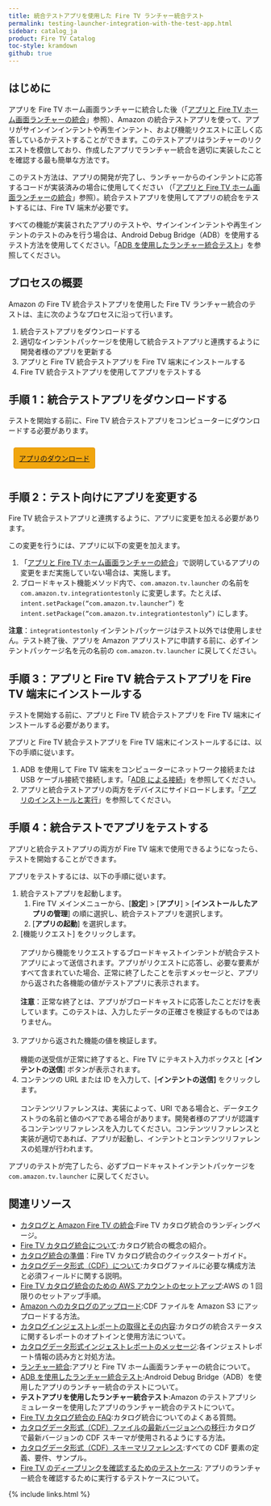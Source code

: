 ```yaml
---
title: 統合テストアプリを使用した Fire TV ランチャー統合テスト
permalink: testing-launcher-integration-with-the-test-app.html
sidebar: catalog_ja
product: Fire TV Catalog
toc-style: kramdown
github: true
---
```



<a class="anchor" name="はじめに"></a>

<h2>はじめに</h2>
<p>アプリを Fire TV ホーム画面ランチャーに統合した後（「<a href="https://developer.amazon.com/public/ja/solutions/devices/fire-tv/docs/catalog/launcher-integration" rel="nofollow">アプリと Fire TV ホーム画面ランチャーの統合</a>」参照）、Amazon の統合テストアプリを使って、アプリがサインインインテントや再生インテント、および機能リクエストに正しく応答しているかテストすることができます。このテストアプリはランチャーのリクエストを模倣しており、作成したアプリでランチャー統合を適切に実装したことを確認する最も簡単な方法です。</p>
<p>このテスト方法は、アプリの開発が完了し、ランチャーからのインテントに応答するコードが実装済みの場合に使用してください （「<a href="https://developer.amazon.com/public/ja/solutions/devices/fire-tv/docs/catalog/launcher-integration" rel="nofollow">アプリと Fire TV ホーム画面ランチャーの統合</a>」参照）。統合テストアプリを使用してアプリの統合をテストするには、Fire TV 端末が必要です。</p>
<p>すべての機能が実装されたアプリのテストや、サインインインテントや再生インテントのテストのみを行う場合は、Android Debug Bridge（ADB）を使用するテスト方法を使用してください。「<a href="https://developer.amazon.com/public/ja/solutions/devices/fire-tv/docs/catalog/testing-launcher-integration-with-adb" class="external-link" rel="nofollow">ADB を使用したランチャー統合テスト</a>」を参照してください。</p>


<a class="anchor" name="プロセスの概要"></a>

<h2>プロセスの概要</h2>
<p>Amazon の Fire TV 統合テストアプリを使用した Fire TV ランチャー統合のテストは、主に次のようなプロセスに沿って行います。</p>
<ol>
<li>統合テストアプリをダウンロードする</li>
<li>適切なインテントパッケージを使用して統合テストアプリと連携するように開発者様のアプリを更新する</li>
<li>アプリと Fire TV 統合テストアプリを Fire TV 端末にインストールする</li>
<li>Fire TV 統合テストアプリを使用してアプリをテストする</li>
</ol>


<a class="anchor" name="手順 1：統合テストアプリをダウンロードする"></a>

<h2>手順 1：統合テストアプリをダウンロードする</h2>
<p>テストを開始する前に、Fire TV 統合テストアプリをコンピューターにダウンロードする必要があります。<br></p>
<div style="width: auto; background: #f0a50e; border: 1px solid #e39612; padding: 10px; margin:10px; border-radius: 4px 4px 4px 4px; display: inline-block;">
<a href="https://s3.amazonaws.com/android-sdk-manager/aftv-misc/IntegrationTest.apk">アプリのダウンロード</a>
</div>


<a class="anchor" name="手順 2：テスト向けにアプリを変更する"></a>

<h2>手順 2：テスト向けにアプリを変更する</h2>
<p>Fire TV 統合テストアプリと連携するように、アプリに変更を加える必要があります。</p>
<p>この変更を行うには、アプリに以下の変更を加えます。</p>
<ol>
<li>「<a href="https://developer.amazon.com/public/ja/solutions/devices/fire-tv/docs/catalog/launcher-integration" rel="nofollow">アプリと Fire TV ホーム画面ランチャーの統合</a>」で説明しているアプリの変更をまだ実施していない場合は、実施します。
</li>
<li>ブロードキャスト機能メソッド内で、<code>com.amazon.tv.launcher</code> の名前を <code>com.amazon.tv.integrationtestonly</code> に変更します。たとえば、<code>intent.setPackage(“com.amazon.tv.launcher”)</code> を <code>intent.setPackage(“com.amazon.tv.integrationtestonly”)</code> にします。</li>
</ol>
<p><strong>注意</strong>：<code>integrationtestonly</code> インテントパッケージはテスト以外では使用しません。テスト終了後、アプリを Amazon アプリストアに申請する前に、必ずインテントパッケージ名を元の名前の <code>com.amazon.tv.launcher</code> に戻してください。</p>


<a class="anchor" name="手順 3：アプリと Fire TV 統合テストアプリを Fire TV 端末にインストールする"></a>

<h2>手順 3：アプリと Fire TV 統合テストアプリを Fire TV 端末にインストールする</h2>
<p>テストを開始する前に、アプリと Fire TV 統合テストアプリを Fire TV 端末にインストールする必要があります。</p>
<p>アプリと Fire TV 統合テストアプリを Fire TV 端末にインストールするには、以下の手順に従います。</p>
<ol>
<li>ADB を使用して Fire TV 端末をコンピューターにネットワーク接続または USB ケーブル接続で接続します。「<a href="https://developer.amazon.com/public/ja/solutions/devices/fire-tv/docs/connecting-adb" class="external-link" rel="nofollow">ADB による接続</a>」を参照してください。
</li>
<li>アプリと統合テストアプリの両方をデバイスにサイドロードします。「<a href="https://developer.amazon.com/public/ja/solutions/devices/fire-tv/docs/installing-and-running-your-app" class="external-link" rel="nofollow">アプリのインストールと実行</a>」を参照してください。
</li>
</ol>


<a class="anchor" name="手順 4：統合テストでアプリをテストする"></a>

<h2>手順 4：統合テストでアプリをテストする</h2>
<p>アプリと統合テストアプリの両方が Fire TV 端末で使用できるようになったら、テストを開始することができます。</p>
<p>アプリをテストするには、以下の手順に従います。</p>
<ol>
<li>統合テストアプリを起動します。
<ol>
<li>Fire TV メインメニューから、[<strong>設定</strong>] &gt; [<strong>アプリ</strong>] &gt; [<strong>インストールしたアプリの管理</strong>] の順に選択し、統合テストアプリを選択します。</li>
<li>[<strong>アプリの起動</strong>] を選択します。</li>
</ol>
</li>
<li>[機能リクエスト] をクリックします。<br>
<br>
アプリから機能をリクエストするブロードキャストインテントが統合テストアプリによって送信されます。アプリがリクエストに応答し、必要な要素がすべて含まれていた場合、正常に終了したことを示すメッセージと、アプリから返された各機能の値がテストアプリに表示されます。<br>
<br>
<strong>注意</strong>：正常な終了とは、アプリがブロードキャストに応答したことだけを表しています。このテストは、入力したデータの正確さを検証するものではありません。<br>
<br></li>
<li>アプリから返された機能の値を検証します。<br>
<br>
機能の送受信が正常に終了すると、Fire TV にテキスト入力ボックスと [<strong>インテントの送信</strong>] ボタンが表示されます。</li>
<li>コンテンツの URL または ID を入力して、[<strong>インテントの送信]</strong> をクリックします。<br>
<br>
コンテンツリファレンスは、実装によって、URI である場合と、データエクストラの名前と値のペアである場合があります。開発者様のアプリが認識するコンテンツリファレンスを入力してください。コンテンツリファレンスと実装が適切であれば、アプリが起動し、インテントとコンテンツリファレンスの処理が行われます。 <strong><br></strong></li>
</ol>
<p>アプリのテストが完了したら、必ずブロードキャストインテントパッケージを <code>com.amazon.tv.launcher</code> に戻してください。</p>


<a class="anchor" name="関連リソース"></a>

<h2>関連リソース</h2>
<ul>
<li> <a href="https://developer.amazon.com/public/ja/solutions/devices/fire-tv/overview/integrating-your-catalog-with-fire-tv">カタログと Amazon Fire TV の統合</a>:Fire TV カタログ統合のランディングページ。</li>
<li> <a href="https://developer.amazon.com/public/ja/solutions/devices/fire-tv/docs/catalog/understanding-fire-tv-catalog-integration">Fire TV カタログ統合について</a>:カタログ統合の概念の紹介。</li>
<li> <a href="https://developer.amazon.com/public/ja/solutions/devices/fire-tv/docs/catalog/catalog-integration">カタログ統合の準備</a>：Fire TV カタログ統合のクイックスタートガイド。</li>
<li> <a href="https://developer.amazon.com/public/ja/solutions/devices/fire-tv/docs/catalog/catalog-data-format-cdf-overview">カタログデータ形式（CDF）について</a>:カタログファイルに必要な構成方法と必須フィールドに関する説明。</li>
<li> <a href="https://developer.amazon.com/public/ja/solutions/devices/fire-tv/docs/catalog/setting-up-your-aws-account-for-fire-tv-catalog-integration">Fire TV カタログ統合のための AWS アカウントのセットアップ</a>:AWS の 1 回限りのセットアップ手順。</li>
<li> <a href="https://developer.amazon.com/public/ja/solutions/devices/fire-tv/docs/catalog/catalog-upload">Amazon へのカタログのアップロード</a>:CDF ファイルを Amazon S3 にアップロードする方法。</li>
<li> <a href="https://developer.amazon.com/public/ja/solutions/devices/fire-tv/docs/catalog/receiving-and-understanding-the-catalog-ingestion-report">カタログインジェストレポートの取得とその内容</a>:カタログの統合ステータスに関するレポートのオプトインと使用方法について。</li>
<li> <a href="https://developer.amazon.com/public/ja/solutions/devices/fire-tv/docs/catalog/catalog-data-format-ingestion-report-messages">カタログデータ形式インジェストレポートのメッセージ</a>:各インジェストレポート情報の読み方と対処方法。</li>
<li> <a href="https://developer.amazon.com/public/ja/solutions/devices/fire-tv/docs/catalog/launcher-integration">ランチャー統合</a>:アプリと Fire TV ホーム画面ランチャーの統合について。</li>
<li> <a href="https://developer.amazon.com/public/ja/solutions/devices/fire-tv/docs/catalog/testing-launcher-integration-with-adb">ADB を使用したランチャー統合テスト</a>:Android Debug Bridge（ADB）を使用したアプリのランチャー統合のテストについて。</li>
<li> <strong>テストアプリを使用したランチャー統合テスト</strong>:Amazon のテストアプリシミュレーターを使用したアプリのランチャー統合のテストについて。</li>
<li> <a href="https://developer.amazon.com/public/ja/solutions/devices/fire-tv/docs/catalog/fire-tv-catalog-integration-faqs">Fire TV カタログ統合の FAQ</a>:カタログ統合についてのよくある質問。</li>
<li> <a href="https://developer.amazon.com/public/ja/solutions/devices/fire-tv/docs/catalog/migrating-a-cdf-file-to-the-latest-version">カタログデータ形式（CDF）ファイルの最新バージョンへの移行</a>:カタログで最新バージョンの CDF スキーマが使用されるようにする方法。</li>
<li> <a href="https://developer.amazon.com/public/ja/solutions/devices/fire-tv/docs/catalog/catalog-data-format-schema-reference">カタログデータ形式（CDF）スキーマリファレンス</a>:すべての CDF 要素の定義、要件、サンプル。</li>
<li><a href="https://developer.amazon.com/public/ja/solutions/devices/fire-tv/docs/catalog/test-cases-for-verifying-deep-links-from-your-fire-tv-catalog">Fire TV のディープリンクを確認するためのテストケース</a>: アプリのランチャー統合を確認するために実行するテストケースについて。</li>

</ul>
{% include links.html %}
